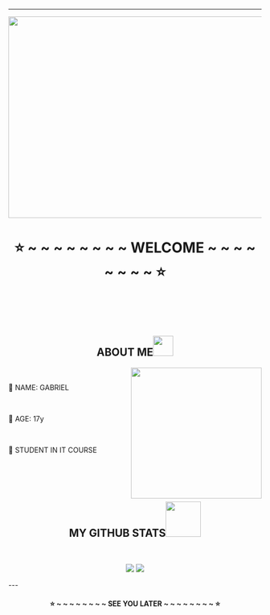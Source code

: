 
---

<img align="center" src="https://media.giphy.com/media/KxbHmvL3MGcctzlfdX/giphy.gif" height="400" width="990" > <br>


<h1 align="center">
 ⭐ ~ ~ ~ ~ ~ ~ ~ ~ WELCOME ~ ~ ~ ~ ~ ~ ~ ~ ⭐
</h1><br><br><br>

<h2 align="center">
 ABOUT ME<img src="https://media.giphy.com/media/WmoKCIXiXQPPRLVQXE/giphy.gif" width="40">
</h2>

<img align="right" src="https://media.giphy.com/media/vMSXa7KFGx49aeeXhe/giphy.gif" height="260" width="260"> <br>
<p align="left"> 📌 NAME: GABRIEL</p><br>
<p align="left"> 📌 AGE: 17y</p><br>
<p align="left"> 📌 STUDENT IN IT COURSE</p><br>
<br>
<br>

<h2 align="center">
  MY GITHUB STATS<img src="https://media.giphy.com/media/kv62qJzsU6LA1b4NGh/giphy.gif" width="70">
</h2>
 
<br>

<p align = "center">
  <img src = "https://github-readme-stats.vercel.app/api/top-langs/?username=gabrielfeli&hide=html,css,java,kotlin,hlsl&theme=dark">
  <img src = "https://github-readme-stats.vercel.app/api?username=gabrielfeli&show_icons=true&theme=dark&line_height=27">
</p>
---
<h4 align="center">
 ⭐ ~ ~ ~ ~ ~ ~ ~ ~ SEE YOU LATER ~ ~ ~ ~ ~ ~ ~ ~ ⭐
</h4>

